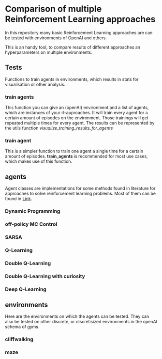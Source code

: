 # Comparison of multiple Reinforcement Learning approaches
In this repository many basic Reinforcement Learning approaches are can be tested with environments of OpenAI and others.

This is an handy tool, to compare results of different approaches an hyperparameters on multiple environments. 

## Tests
Functions to train agents in environments, which results in stats for visualisation or other analysis. 
### train agents
This function you can give an (openAI) environment and a list of agents, which are instances of
your rl-approaches. It will train every agent for a certain amount of episodes on the environment. Those
trainings will get repeated multiple times for every agent. The results can be represented by the utils function
_visualize_training_results_for_agents_

### train agent
This is a simpler function to train one agent a single time for a certain amount of episodes. 
**train_agents** is recommended for most use cases, which makes use of this function. 

## agents
Agent classes are implementations for some methods found in literature for approaches to solve
reinforcement learning problems. Most of them can be found in [Link](https://web.stanford.edu/class/psych209/Readings/SuttonBartoIPRLBook2ndEd.pdf). 
### Dynamic Programming
### off-policy MC Control
### SARSA
### Q-Learning
### Double Q-Learning
### Double Q-Learning with curiosity
### Deep Q-Learning

## environments
Here are the environments on which the agents can be tested. They can also be tested on other discrete, or 
discretisized environments in the openAI schema of gyms. 
### cliffwalking
### maze

 